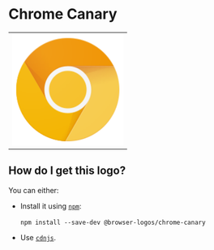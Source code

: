 # Chrome Canary

<table>
    <tr height=230>
        <td>
            <a href="https://github.com/alrra/browser-logos/tree/b73ed13ea4df7184c5d65d4caad8143ffcb227a4/src/chrome-canary">
                <img width=220 src="https://raw.githubusercontent.com/alrra/browser-logos/b73ed13ea4df7184c5d65d4caad8143ffcb227a4/src/chrome-canary/chrome-canary.svg?sanitize=true" alt="Chrome Canary browser logo">
            </a>
        </td>
    </tr>
</table>

## How do I get this logo?

You can either:

* Install it using [`npm`][npm]:

  `npm install --save-dev @browser-logos/chrome-canary`

* Use [`cdnjs`][cdnjs].

<!-- Link labels: -->

[cdnjs]: https://cdnjs.com/libraries/browser-logos
[npm]: https://www.npmjs.com/
